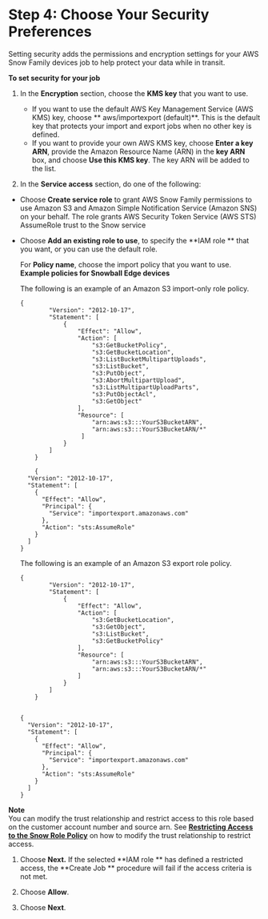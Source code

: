 # Step 4: Choose Your Security Preferences<a name="set-security"></a>

Setting security adds the permissions and encryption settings for your AWS Snow Family devices job to help protect your data while in transit\.

**To set security for your job**

1. In the **Encryption** section, choose the **KMS key** that you want to use\.
   + If you want to use the default AWS Key Management Service \(AWS KMS\) key, choose ** aws/importexport \(default\)**\. This is the default key that protects your import and export jobs when no other key is defined\. 
   + If you want to provide your own AWS KMS key, choose **Enter a key ARN**, provide the Amazon Resource Name \(ARN\) in the **key ARN** box, and choose **Use this KMS key**\. The key ARN will be added to the list\.

1.  In the **Service access** section, do one of the following:
   + Choose **Create service role** to grant AWS Snow Family permissions to use Amazon S3 and Amazon Simple Notification Service \(Amazon SNS\) on your behalf\. The role grants AWS Security Token Service \(AWS STS\) AssumeRole trust to the Snow service
   + Choose **Add an existing role to use**, to specify the **IAM role ** that you want, or you can use the default role\.

     For **Policy name**, choose the import policy that you want to use\.  
**Example policies for Snowball Edge devices**  

     The following is an example of an Amazon S3 import\-only role policy\.

     ```
     {
             "Version": "2012-10-17",
             "Statement": [
                 {
                     "Effect": "Allow",
                     "Action": [
                         "s3:GetBucketPolicy",
                         "s3:GetBucketLocation",
                         "s3:ListBucketMultipartUploads",
                         "s3:ListBucket",
                         "s3:PutObject",
                         "s3:AbortMultipartUpload",
                         "s3:ListMultipartUploadParts",
                         "s3:PutObjectAcl",
                         "s3:GetObject"
                     ],
                     "Resource": [
                         "arn:aws:s3:::YourS3BucketARN",
                         "arn:aws:s3:::YourS3BucketARN/*"
                      ]
                 }
             ]
         }
     ```

     ```
         {
       "Version": "2012-10-17",
       "Statement": [
         {
           "Effect": "Allow",
           "Principal": {
             "Service": "importexport.amazonaws.com"
           },
           "Action": "sts:AssumeRole"
         }
       ]
     }
     ```

     The following is an example of an Amazon S3 export role policy\.

     ```
     {
             "Version": "2012-10-17",
             "Statement": [
                 {
                     "Effect": "Allow",
                     "Action": [
                         "s3:GetBucketLocation",
                         "s3:GetObject",
                         "s3:ListBucket",
                         "s3:GetBucketPolicy"
                     ],
                     "Resource": [
                         "arn:aws:s3:::YourS3BucketARN",
                         "arn:aws:s3:::YourS3BucketARN/*"
                     ]
                 }
             ]
         }
     ```

     ```
        
     {
       "Version": "2012-10-17",
       "Statement": [
         {
           "Effect": "Allow",
           "Principal": {
             "Service": "importexport.amazonaws.com"
           },
           "Action": "sts:AssumeRole"
         }
       ]
     }
     ```
**Note**  
 You can modify the trust relationship and restrict access to this role based on the customer account number and source arn\. See **[Restricting Access to the Snow Role Policy](restricting-access.md)** on how to modify the trust relationship to restrict access\.

1. Choose **Next\.** If the selected **IAM role ** has defined a restricted access, the **Create Job ** procedure will fail if the access criteria is not met\.

1. Choose **Allow**\.

1. Choose **Next**\.